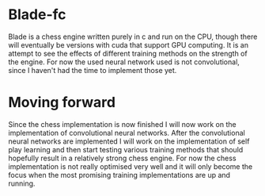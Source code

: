 # Blade-fc
Blade is a chess engine written purely in c and run on the CPU, though there will eventually be versions with cuda that support GPU computing. It is an attempt to see the effects of different training methods on the strength of the engine.
For now the used neural network used is not convolutional, since I haven't had the time to implement those yet.
# Moving forward
Since the chess implementation is now finished I will now work on the implementation of convolutional neural networks.
After the convolutional neural networks are implemented I will work on the implementation of self play learning and then start testing various training methods that should hopefully result in a relatively strong chess engine.
For now the chess implementation is not really optimised very well and it will only become the focus when the most promising training implementations are up and running.
